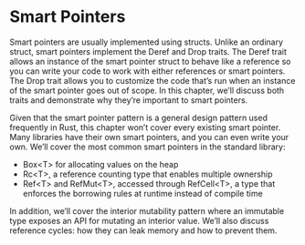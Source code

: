 # Smart Pointers

Smart pointers are usually implemented using structs. Unlike an ordinary
struct, smart pointers implement the Deref and Drop traits. The Deref trait
allows an instance of the smart pointer struct to behave like a reference so
you can write your code to work with either references or smart pointers. The
Drop trait allows you to customize the code that’s run when an instance of the
smart pointer goes out of scope. In this chapter, we’ll discuss both traits and
demonstrate why they’re important to smart pointers.

Given that the smart pointer pattern is a general design pattern used
frequently in Rust, this chapter won’t cover every existing smart pointer. Many
libraries have their own smart pointers, and you can even write your own. We’ll
cover the most common smart pointers in the standard library:

- Box\<T\> for allocating values on the heap
- Rc\<T\>, a reference counting type that enables multiple ownership
- Ref\<T\> and RefMut\<T\>, accessed through RefCell\<T\>, a type that enforces
  the borrowing rules at runtime instead of compile time

In addition, we’ll cover the interior mutability pattern where an immutable
type exposes an API for mutating an interior value. We’ll also discuss
reference cycles: how they can leak memory and how to prevent them.
